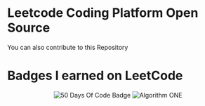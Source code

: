 # Leetcode Coding Platform Open Source
You can also contribute to this Repository
# Badges I earned on LeetCode

<p align="center">
  <img src="https://leetcode.com/static/images/badges/2022/lg/2022-annual-50.png" alt="50 Days Of Code Badge">
  <img src="https://assets.leetcode.com/static_assets/others/algorithm_I.png" alt="Algorithm ONE">
</p>
